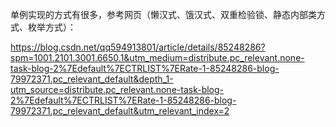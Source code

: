 单例实现的方式有很多，参考网页（懒汉式、饿汉式、双重检验锁、静态内部类方式、枚举方式）： 

https://blog.csdn.net/qq594913801/article/details/85248286?spm=1001.2101.3001.6650.1&utm_medium=distribute.pc_relevant.none-task-blog-2%7Edefault%7ECTRLIST%7ERate-1-85248286-blog-79972371.pc_relevant_default&depth_1-utm_source=distribute.pc_relevant.none-task-blog-2%7Edefault%7ECTRLIST%7ERate-1-85248286-blog-79972371.pc_relevant_default&utm_relevant_index=2

